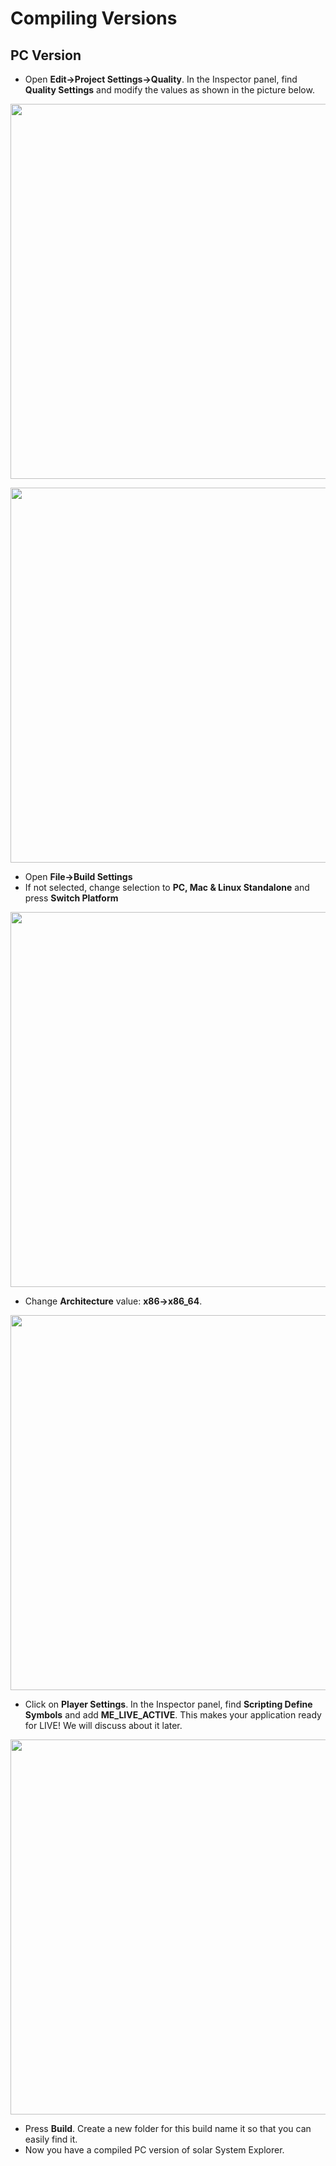 # Compiling Versions

## PC Version
- Open **Edit->Project Settings->Quality**.
  In the Inspector panel, find **Quality Settings** and modify the values 
  as shown in the picture below.
<p align="center">
<img src="https://user-images.githubusercontent.com/26377727/31698324-96877eea-b3ef-11e7-8e0d-cebad6a7f122.png" width="600">
</p>
<p align="center">
<img src="https://user-images.githubusercontent.com/26377727/31698327-9b0652b6-b3ef-11e7-877b-d7fe5a2ada4d.png" width="600">
</p>

- Open **File->Build Settings**
- If not selected, change selection to **PC, Mac & Linux Standalone**
  and press **Switch Platform**
<p align="center">
<img src="https://user-images.githubusercontent.com/26377727/31698334-a5ee3496-b3ef-11e7-8b73-1e5759d941c9.png" width="600">
</p>
  
- Change **Architecture** value: **x86->x86_64**.
<p align="center">
<img src="https://user-images.githubusercontent.com/26377727/31698348-b37f243a-b3ef-11e7-9062-05ea313f20ea.png" width="600">
</p>

- Click on **Player Settings**. 
  In the Inspector panel, find **Scripting Define Symbols** and add
  **ME_LIVE_ACTIVE**.
  This makes your application ready for LIVE! We will discuss about it 
  later.
<p align="center">
<img src="https://user-images.githubusercontent.com/26377727/31698352-b8ca474e-b3ef-11e7-82d7-8001244acc3c.png" width="600">
</p>
  
- Press **Build**.
  Create a new folder for this build name it so that you can easily find it.
- Now you have a compiled PC version of solar System Explorer.
